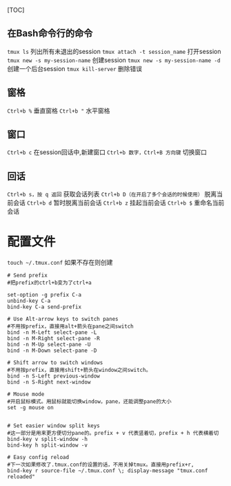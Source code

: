 [TOC]

## 在Bash命令行的命令

`tmux ls`											列出所有未退出的session
`tmux attach -t session_name`			打开session
`tmux new -s my-session-name`		创建session
`tmux new -s my-session-name -d`		创建一个后台session
`tmux kill-server`				删除错误

## 窗格
`Ctrl+b %`  		垂直窗格
`Ctrl+b "` 			水平窗格

## 窗口

`Ctrl+b c` 	 										在session回话中,新建窗口
`Ctrl+b 数字，Ctrl+B 方向键`			切换窗口

## 回话
`Ctrl+b s，按 q 返回`			获取会话列表
`Ctrl+b D（在开启了多个会话的时候使用）`		脱离当前会话
`Ctrl+b d`				暂时脱离当前会话
`Ctrl+b z`					挂起当前会话
`Ctrl+b $`				重命名当前会话


# 配置文件

`touch ~/.tmux.conf`  如果不存在则创建

```
# Send prefix
#把prefix的ctrl+b变为了ctrl+a

set-option -g prefix C-a
unbind-key C-a
bind-key C-a send-prefix

# Use Alt-arrow keys to switch panes
#不用按prefix，直接用alt+箭头在pane之间switch
bind -n M-Left select-pane -L
bind -n M-Right select-pane -R
bind -n M-Up select-pane -U
bind -n M-Down select-pane -D

# Shift arrow to switch windows
#不用按prefix，直接用shift+箭头在window之间switch。
bind -n S-Left previous-window
bind -n S-Right next-window

# Mouse mode
#开启鼠标模式。用鼠标就能切换window，pane，还能调整pane的大小
set -g mouse on


# Set easier window split keys
#这一部分是用来更方便切分pane的。prefix + v 代表竖着切，prefix + h 代表横着切
bind-key v split-window -h
bind-key h split-window -v

# Easy config reload
#下一次如果修改了.tmux.conf的设置的话，不用关掉tmux。直接用prefix+r,
bind-key r source-file ~/.tmux.conf \; display-message "tmux.conf reloaded"

```